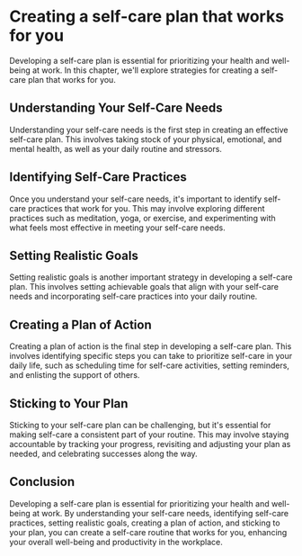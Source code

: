 Creating a self-care plan that works for you
====================================================================================

Developing a self-care plan is essential for prioritizing your health and well-being at work. In this chapter, we'll explore strategies for creating a self-care plan that works for you.

Understanding Your Self-Care Needs
----------------------------------

Understanding your self-care needs is the first step in creating an effective self-care plan. This involves taking stock of your physical, emotional, and mental health, as well as your daily routine and stressors.

Identifying Self-Care Practices
-------------------------------

Once you understand your self-care needs, it's important to identify self-care practices that work for you. This may involve exploring different practices such as meditation, yoga, or exercise, and experimenting with what feels most effective in meeting your self-care needs.

Setting Realistic Goals
-----------------------

Setting realistic goals is another important strategy in developing a self-care plan. This involves setting achievable goals that align with your self-care needs and incorporating self-care practices into your daily routine.

Creating a Plan of Action
-------------------------

Creating a plan of action is the final step in developing a self-care plan. This involves identifying specific steps you can take to prioritize self-care in your daily life, such as scheduling time for self-care activities, setting reminders, and enlisting the support of others.

Sticking to Your Plan
---------------------

Sticking to your self-care plan can be challenging, but it's essential for making self-care a consistent part of your routine. This may involve staying accountable by tracking your progress, revisiting and adjusting your plan as needed, and celebrating successes along the way.

Conclusion
----------

Developing a self-care plan is essential for prioritizing your health and well-being at work. By understanding your self-care needs, identifying self-care practices, setting realistic goals, creating a plan of action, and sticking to your plan, you can create a self-care routine that works for you, enhancing your overall well-being and productivity in the workplace.
